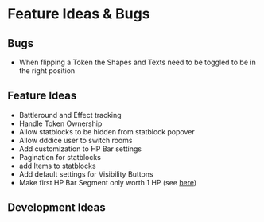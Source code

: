 # Feature Ideas & Bugs

## Bugs

+ When flipping a Token the Shapes and Texts need to be toggled to be in the right position

## Feature Ideas

+ Battleround and Effect tracking
+ Handle Token Ownership
+ Allow statblocks to be hidden from statblock popover
+ Allow dddice user to switch rooms
+ Add customization to HP Bar settings
+ Pagination for statblocks
+ add Items to statblocks
+ Add default settings for Visibility Buttons
+ Make first HP Bar Segment only worth 1 HP (see [here](https://github.com/kamejosh/owlbear-hp-tracker/issues/23))

## Development Ideas

